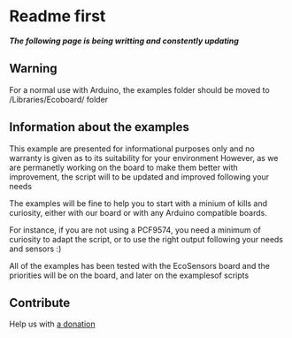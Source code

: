 # Readme first

***The following page is being writting and constently updating***

## Warning
For a normal use with Arduino, the examples folder should be moved to /Libraries/Ecoboard/ folder

## Information about the examples

This example are presented for informational purposes only and no warranty is given as to its suitability for your environment However, as we are permanetly working on the board to make them better with improvement, the script will to be updated and improved following your needs

The examples will be fine to help you to start with a minium of kills and curiosity, either with our board or with any Arduino compatible boards.

For instance, if you are not using a PCF9574, you need a minimum of curiosity to adapt the script, or to use the right output following your needs and sensors :)


All of the examples has been tested with the EcoSensors board and the priorities will be on the board, and later on the examplesof scripts


## Contribute
Help us with [a donation](https://www.paypal.com/pools/c/8dIK5OSzJm)
